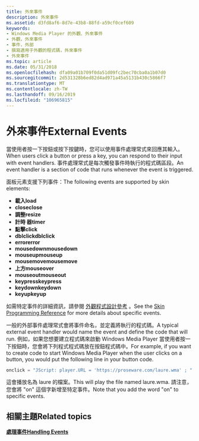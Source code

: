 ```yaml
---
title: 外來事件
description: 外來事件
ms.assetid: d3fd8af6-8d7e-43b8-88fd-a59cf0cef609
keywords:
- Windows Media Player 的外觀、外來事件
- 外觀，外來事件
- 事件，外部
- 撰寫適用于外觀的程式碼，外來事件
- 外來事件
ms.topic: article
ms.date: 05/31/2018
ms.openlocfilehash: dfa09a01b709f0da51d09fc2bec70cba0a1b07d0
ms.sourcegitcommit: 2d531328b6ed82d4ad971a45a5131b430c5866f7
ms.translationtype: MT
ms.contentlocale: zh-TW
ms.lasthandoff: 09/16/2019
ms.locfileid: "106965815"
---
```

# <a name="external-events"></a><span data-ttu-id="d17e3-108">外來事件</span><span class="sxs-lookup"><span data-stu-id="d17e3-108">External Events</span></span>

<span data-ttu-id="d17e3-109">當使用者按一下按鈕或按下按鍵時，您可以使用事件處理常式來回應其輸入。</span><span class="sxs-lookup"><span data-stu-id="d17e3-109">When users click a button or press a key, you can respond to their input with event handlers.</span></span> <span data-ttu-id="d17e3-110">事件處理常式是每次觸發事件時執行的程式碼區段。</span><span class="sxs-lookup"><span data-stu-id="d17e3-110">An event handler is a section of code that runs whenever the event is triggered.</span></span>

<span data-ttu-id="d17e3-111">面板元素支援下列事件：</span><span class="sxs-lookup"><span data-stu-id="d17e3-111">The following events are supported by skin elements:</span></span>

-   <span data-ttu-id="d17e3-112">**載入**</span><span class="sxs-lookup"><span data-stu-id="d17e3-112">**load**</span></span>
-   <span data-ttu-id="d17e3-113">**close**</span><span class="sxs-lookup"><span data-stu-id="d17e3-113">**close**</span></span>
-   <span data-ttu-id="d17e3-114">**調整**</span><span class="sxs-lookup"><span data-stu-id="d17e3-114">**resize**</span></span>
-   <span data-ttu-id="d17e3-115">**計時 器**</span><span class="sxs-lookup"><span data-stu-id="d17e3-115">**timer**</span></span>
-   <span data-ttu-id="d17e3-116">**點擊**</span><span class="sxs-lookup"><span data-stu-id="d17e3-116">**click**</span></span>
-   <span data-ttu-id="d17e3-117">**dblclick**</span><span class="sxs-lookup"><span data-stu-id="d17e3-117">**dblclick**</span></span>
-   <span data-ttu-id="d17e3-118">**error**</span><span class="sxs-lookup"><span data-stu-id="d17e3-118">**error**</span></span>
-   <span data-ttu-id="d17e3-119">**mousedown**</span><span class="sxs-lookup"><span data-stu-id="d17e3-119">**mousedown**</span></span>
-   <span data-ttu-id="d17e3-120">**mouseup**</span><span class="sxs-lookup"><span data-stu-id="d17e3-120">**mouseup**</span></span>
-   <span data-ttu-id="d17e3-121">**mousemove**</span><span class="sxs-lookup"><span data-stu-id="d17e3-121">**mousemove**</span></span>
-   <span data-ttu-id="d17e3-122">**上方**</span><span class="sxs-lookup"><span data-stu-id="d17e3-122">**mouseover**</span></span>
-   <span data-ttu-id="d17e3-123">**mouseout**</span><span class="sxs-lookup"><span data-stu-id="d17e3-123">**mouseout**</span></span>
-   <span data-ttu-id="d17e3-124">**keypress**</span><span class="sxs-lookup"><span data-stu-id="d17e3-124">**keypress**</span></span>
-   <span data-ttu-id="d17e3-125">**keydown**</span><span class="sxs-lookup"><span data-stu-id="d17e3-125">**keydown**</span></span>
-   <span data-ttu-id="d17e3-126">**keyup**</span><span class="sxs-lookup"><span data-stu-id="d17e3-126">**keyup**</span></span>

<span data-ttu-id="d17e3-127">如需特定事件的詳細資訊，請參閱 [外觀程式設計參考](skin-programming-reference.md) 。</span><span class="sxs-lookup"><span data-stu-id="d17e3-127">See the [Skin Programming Reference](skin-programming-reference.md) for more details about specific events.</span></span>

<span data-ttu-id="d17e3-128">一般的外部事件處理常式會將事件命名，並定義將執行的程式碼。</span><span class="sxs-lookup"><span data-stu-id="d17e3-128">A typical external event handler would name the event and define the code that will run.</span></span> <span data-ttu-id="d17e3-129">例如，如果您想要建立程式碼來啟動 Windows Media Player 當使用者按一下按鈕時，您會將下列程式程式碼放在按鈕程式碼中。</span><span class="sxs-lookup"><span data-stu-id="d17e3-129">For example, if you want to create code to start Windows Media Player when the user clicks on a button, you would put the following line in your button code.</span></span>


```C++
onclick = "JScript: player.URL = 'https://proseware.com/laure.wma' ; "

```



<span data-ttu-id="d17e3-130">這會播放名為 laure 的檔案。</span><span class="sxs-lookup"><span data-stu-id="d17e3-130">This will play the file named laure.wma.</span></span> <span data-ttu-id="d17e3-131">請注意，您會將 "on" 這個字新增至特定事件。</span><span class="sxs-lookup"><span data-stu-id="d17e3-131">Note that you add the word "on" to specific events.</span></span>

## <a name="related-topics"></a><span data-ttu-id="d17e3-132">相關主題</span><span class="sxs-lookup"><span data-stu-id="d17e3-132">Related topics</span></span>

<dl> <dt>

[<span data-ttu-id="d17e3-133">**處理事件**</span><span class="sxs-lookup"><span data-stu-id="d17e3-133">**Handling Events**</span></span>](handling-events.md)
</dt> </dl>

 

 





